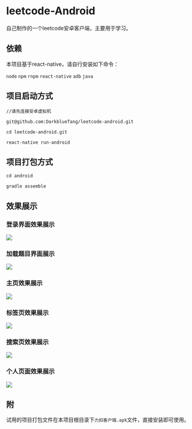 # leetcode-Android
自己制作的一个leetcode安卓客户端，主要用于学习。

## 依赖
本项目基于react-native，请自行安装如下命令：

`node` `npm` `rnpm` `react-native` `adb` `java` 

## 项目启动方式

```$xslt
//请先连接安卓虚拟机

git@github.com:DarkblueTang/leetcode-android.git

cd leetcode-android.git

react-native run-android
```

## 项目打包方式
```$xslt
cd android

gradle assemble
```

## 效果展示

### 登录界面效果展示
![](./images/1.png)

### 加载题目界面展示
![](./images/2.png)

### 主页效果展示
![](./images/3.png)

### 标签页效果展示
![](./images/4.png)

### 搜索页效果展示
![](./images/5.png)

### 个人页面效果展示
![](./images/6.png)

## 附
试用的项目打包文件在本项目根目录下`力扣客户端.apk`文件，直接安装即可使用。

